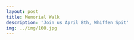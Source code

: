 ```yaml
---
layout: post
title: Memorial Walk
description: 'Join us April 8th, Whiffen Spit'
img: ../img/100.jpg
---
```

